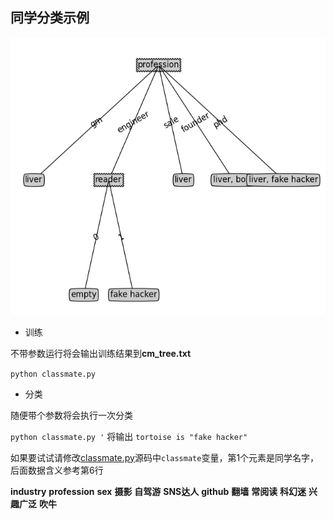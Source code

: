 ## 同学分类示例

![](decision.png)

* 训练

不带参数运行将会输出训练结果到**cm_tree.txt**

`python classmate.py`

* 分类

随便带个参数将会执行一次分类

`python classmate.py '` 将输出 `tortoise is "fake hacker"`

如果要试试请修改[classmate.py](https://github.com/hubugui/machinelearninginaction/blob/master/Ch03/classmate.py)源码中`classmate`变量，第1个元素是同学名字，后面数据含义参考第6行

**industry** **profession** **sex** **摄影** **自驾游** **SNS达人** **github** **翻墙** **常阅读** **科幻迷** **兴趣广泛** **吹牛**